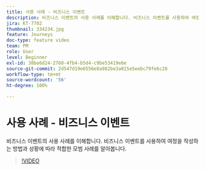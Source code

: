 ```yaml
---
title: 사용 사례 - 비즈니스 이벤트
description: 비즈니스 이벤트의 사용 사례를 이해합니다. 비즈니스 이벤트를 사용하여 여정을 작성하는 방법과 상황에 따라 적합한 모범 사례를 알아봅니다.
jira: KT-7702
thumbnail: 334234.jpg
feature: Journeys
doc-type: feature video
team: PM
role: User
level: Beginner
exl-id: 38be6d24-2760-4fb4-b5d4-c9be53419e6e
source-git-commit: 2d547d19e6556e8a982be3a015e5eebc79fe6c28
workflow-type: tm+mt
source-wordcount: '56'
ht-degree: 100%

---
```


# 사용 사례 - 비즈니스 이벤트

비즈니스 이벤트의 사용 사례를 이해합니다. 비즈니스 이벤트를 사용하여 여정을 작성하는 방법과 상황에 따라 적합한 모범 사례를 알아봅니다.

>[!VIDEO](https://video.tv.adobe.com/v/334234?quality=12&learn=on)

